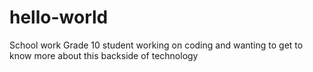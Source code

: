 # hello-world
School work
Grade 10 student working on coding and wanting to get to know more about this backside of technology
